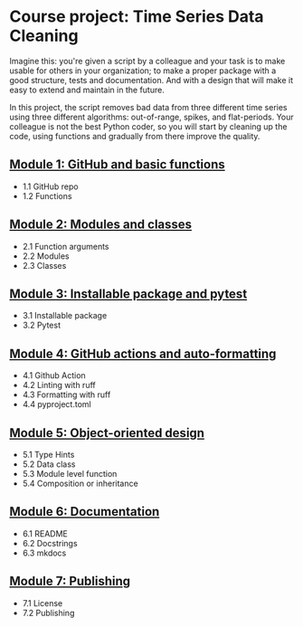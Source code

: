 # Course project: Time Series Data Cleaning

Imagine this: you're given a script by a colleague and your task is to make usable for others in your organization; to make a proper package with a good structure, tests and documentation. And with a design that will make it easy to extend and maintain in the future.  

In this project, the script removes bad data from three different time series using three different algorithms: out-of-range, spikes, and flat-periods. Your colleague is not the best Python coder, so you will start by cleaning up the code, using functions and gradually from there improve the quality. 


## [Module 1: GitHub and basic functions](Project_module_01.md)

- 1.1 GitHub repo
- 1.2 Functions


## [Module 2: Modules and classes](Project_module_02.md)

- 2.1 Function arguments
- 2.2 Modules
- 2.3 Classes


## [Module 3: Installable package and pytest](Project_module_03.md)

- 3.1 Installable package
- 3.2 Pytest


## [Module 4: GitHub actions and auto-formatting](Project_module_04.md)

- 4.1 Github Action
- 4.2 Linting with ruff
- 4.3 Formatting with ruff
- 4.4 pyproject.toml


## [Module 5: Object-oriented design](Project_module_05.md)

- 5.1 Type Hints
- 5.2 Data class
- 5.3 Module level function
- 5.4 Composition or inheritance


## [Module 6: Documentation](Project_module_06.md)

- 6.1 README
- 6.2 Docstrings
- 6.3 mkdocs


##  [Module 7: Publishing](Project_module_07.md)

- 7.1 License
- 7.2 Publishing
